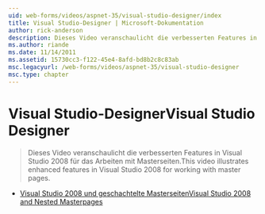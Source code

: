 ```yaml
---
uid: web-forms/videos/aspnet-35/visual-studio-designer/index
title: Visual Studio-Designer | Microsoft-Dokumentation
author: rick-anderson
description: Dieses Video veranschaulicht die verbesserten Features in Visual Studio 2008 für das Arbeiten mit Masterseiten.
ms.author: riande
ms.date: 11/14/2011
ms.assetid: 15730cc3-f122-45e4-8afd-bd8b2c8c83ab
msc.legacyurl: /web-forms/videos/aspnet-35/visual-studio-designer
msc.type: chapter
---
```

<a name="visual-studio-designer"></a><span data-ttu-id="02e82-103">Visual Studio-Designer</span><span class="sxs-lookup"><span data-stu-id="02e82-103">Visual Studio Designer</span></span>
====================
> <span data-ttu-id="02e82-104">Dieses Video veranschaulicht die verbesserten Features in Visual Studio 2008 für das Arbeiten mit Masterseiten.</span><span class="sxs-lookup"><span data-stu-id="02e82-104">This video illustrates enhanced features in Visual Studio 2008 for working with master pages.</span></span>


- [<span data-ttu-id="02e82-105">Visual Studio 2008 und geschachtelte Masterseiten</span><span class="sxs-lookup"><span data-stu-id="02e82-105">Visual Studio 2008 and Nested Masterpages</span></span>](visual-studio-2008-and-nested-masterpages.md)
